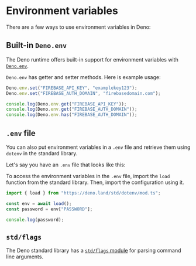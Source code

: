 # Environment variables

There are a few ways to use environment variables in Deno:


## Built-in `Deno.env`

The Deno runtime offers built-in support for environment variables with
[`Deno.env`](https://deno.land/api@v1.25.3?s=Deno.env).


`Deno.env` has getter and setter methods. Here is example usage:



```typescript
Deno.env.set("FIREBASE_API_KEY", "examplekey123");
Deno.env.set("FIREBASE_AUTH_DOMAIN", "firebasedomain.com");

console.log(Deno.env.get("FIREBASE_API_KEY")); 
console.log(Deno.env.get("FIREBASE_AUTH_DOMAIN")); 
console.log(Deno.env.has("FIREBASE_AUTH_DOMAIN")); 
```
## `.env` file

You can also put environment variables in a `.env` file and retrieve them using
`dotenv` in the standard library.


Let's say you have an `.env` file that looks like this:


To access the environment variables in the `.env` file, import the `load`
function from the standard library. Then, import the configuration using it.



```typescript
import { load } from "https://deno.land/std/dotenv/mod.ts";

const env = await load();
const password = env["PASSWORD"];

console.log(password);

```
## `std/flags`

The Deno standard library has a
[`std/flags` module](https://deno.land/std@0.181.0/flags/README.md?source=)
for parsing command line arguments.





